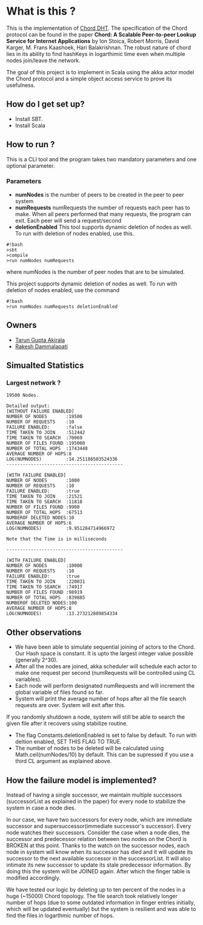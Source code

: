 # What is this ? #

This is the implementation of [Chord DHT](https://en.wikipedia.org/wiki/Chord_(peer-to-peer)). The specification of the Chord protocol can be found in the paper **Chord: A Scalable Peer-to-peer Lookup Service for Internet Applications** by Ion Stoica, Robert Morris, David Karger, M. Frans Kaashoek, Hari Balakrishnan. The robust nature of chord lies in its ability to find hashKeys in logarthimic time even when multiple nodes join/leave the network. 

The goal of this project is to implement in Scala using the akka actor model the Chord protocol and a simple object access service to prove its usefulness.

## How do I get set up? ##

* Install SBT.
* Install Scala

## How to run ? ##

This is a CLI tool and the program takes two mandatory parameters and one optional parameter. 

### Parameters ###
* **numNodes** is the number of peers to be created in the peer to peer system 
* **numRequests**  numRequests the number of requests each peer has to make. When all peers performed that many requests, the program can exit. Each peer will send a request/second
* **deletionEnabled** This tool supports dynamic deletion of nodes as well. To run with deletion of nodes enabled, use this.


```
#!bash
>sbt
>compile
>run numNodes numRequests 
```

where numNodes is the number of peer nodes that are to be simulated.

This project supports dynamic deletion of nodes as well. To run with deletion of nodes enabled, use the command

```
#!bash
>run numNodes numRequests deletionEnabled
```

## Owners ##
* [Tarun Gupta Akirala](https://github.com/takirala) 
* [Rakesh Dammalapati ](https://bitbucket.org/rakeshdrk/)


## Simualted Statistics ##

### Largest network ? ###

```
19500 Nodes.

Detailed output:
[WITHOUT FAILURE ENABLED]
NUMBER OF NODES       :19500
NUMBER OF REQUESTS    :10
FAILURE ENABLED:      :false
TIME TAKEN TO JOIN    :512442
TIME TAKEN TO SEARCH  :70069
NUMBER OF FILES FOUND :195000
NUMBER OF TOTAL HOPS  :1743448
AVERAGE NUMBER OF HOPS:8
LOG(NUMNODES)         :14.251186503524336
-------------------------------------------

[WITH FAILURE ENABLED]
NUMBER OF NODES       :1000
NUMBER OF REQUESTS    :10
FAILURE ENABLED:      :true
TIME TAKEN TO JOIN    :21521
TIME TAKEN TO SEARCH  :11818
NUMBER OF FILES FOUND :9900
NUMBER OF TOTAL HOPS  :67513
NUMBEROF DELETED NODES:10
AVERAGE NUMBER OF HOPS:6
LOG(NUMNODES)         :9.951284714966972

Note that the Time is in milliseconds

-------------------------------------------

[WITH FAILURE ENABLED]
NUMBER OF NODES       :10000
NUMBER OF REQUESTS    :10
FAILURE ENABLED:      :true
TIME TAKEN TO JOIN    :220031
TIME TAKEN TO SEARCH  :74917
NUMBER OF FILES FOUND :98919
NUMBER OF TOTAL HOPS  :839885
NUMBEROF DELETED NODES:100
AVERAGE NUMBER OF HOPS:8
LOG(NUMNODES)         :13.273212809854334

```

## Other observations ##

* We have been able to simulate sequential joining of actors to the Chord. Our Hash space is constant. It is upto the largest integer value possible (generally 2^30).
* After all the nodes are joined, akka scheduler will schedule each actor to make one request per second (numRequests will be controlled using CL variables).
* Each node will perform designated numRequests and will increment the global variable of files found so far.
* System will print the average number of hops after all the file search requests are over. System will exit after this.

If you randomly shutdown a node, system will still be able to search the given file after it recovers using stabilize routine.

* The flag Constants.deletionEnabled is set to false by default. To run with deltion enabled, SET THIS FLAG TO TRUE. 
* The number of nodes to be deleted will be calculated using Math.ceil(numNodes/10) by default. This can be supressed if you use a third CL argument as explained above.

## How the failure model is implemented? ##

Instead of having a single successor, we maintain multiple successors (successorList as explained in the paper) for every node to stabilize the system in case a node dies.

In our case, we have two successors for every node, which are immediate successor and supersuccessor(immediate successor's successor). Every node watches their successors. Consider the case when a node dies, the successor and predecessor relation between two nodes on the Chord is BROKEN at this point. Thanks to the watch on the successor nodes, each node in system will know when its successor has died and it will update its successor to the next available successor in the successorList. It will also intimate its new successor to update its stale predecessor information. By doing this the system will be JOINED again. After which the finger table is modified accordingly.

We have tested our logic by deleting up to ten percent of the nodes in a huge (~15000) Chord topology. The file search took relatively longer number of hops (due to some outdated information in finger entries initially, which will be updated eventually) but the system is resilient and was able to find the files in logarthmic number of hops.
